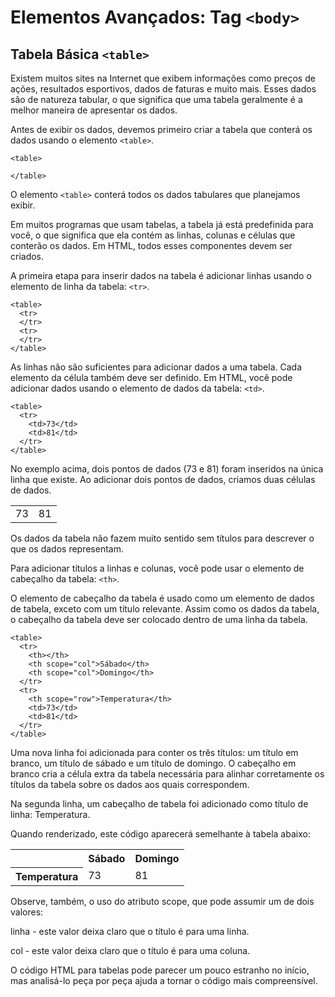 # Elementos Avançados: Tag `<body>`

## Tabela Básica `<table>`

Existem muitos sites na Internet que exibem informações como preços de ações, resultados esportivos, dados de faturas e muito mais. Esses dados são de natureza tabular, o que significa que uma tabela geralmente é a melhor maneira de apresentar os dados.

Antes de exibir os dados, devemos primeiro criar a tabela que conterá os dados usando o elemento `<table>`.

```
<table>

</table>
```

O elemento `<table>` conterá todos os dados tabulares que planejamos exibir.

Em muitos programas que usam tabelas, a tabela já está predefinida para você, o que significa que ela contém as linhas, colunas e células que conterão os dados. Em HTML, todos esses componentes devem ser criados.

A primeira etapa para inserir dados na tabela é adicionar linhas usando o elemento de linha da tabela: `<tr>`.

```
<table>
  <tr>
  </tr>
  <tr>
  </tr>
</table>
```

As linhas não são suficientes para adicionar dados a uma tabela. Cada elemento da célula também deve ser definido. Em HTML, você pode adicionar dados usando o elemento de dados da tabela: `<td>`.

```
<table>
  <tr>
    <td>73</td>
    <td>81</td>
  </tr>
</table>
```

No exemplo acima, dois pontos de dados (73 e 81) foram inseridos na única linha que existe. Ao adicionar dois pontos de dados, criamos duas células de dados.

<table>
  <tr>
    <td>73</td>
    <td>81</td>
  </tr>
</table>

Os dados da tabela não fazem muito sentido sem títulos para descrever o que os dados representam.

Para adicionar títulos a linhas e colunas, você pode usar o elemento de cabeçalho da tabela: `<th>`.

O elemento de cabeçalho da tabela é usado como um elemento de dados de tabela, exceto com um título relevante. Assim como os dados da tabela, o cabeçalho da tabela deve ser colocado dentro de uma linha da tabela.

```
<table>
  <tr>
    <th></th>
    <th scope="col">Sábado</th>
    <th scope="col">Domingo</th>
  </tr>
  <tr>
    <th scope="row">Temperatura</th>
    <td>73</td>
    <td>81</td>
  </tr>
</table>
```

Uma nova linha foi adicionada para conter os três títulos: um título em branco, um título de sábado e um título de domingo. O cabeçalho em branco cria a célula extra da tabela necessária para alinhar corretamente os títulos da tabela sobre os dados aos quais correspondem.

Na segunda linha, um cabeçalho de tabela foi adicionado como título de linha: Temperatura.

Quando renderizado, este código aparecerá semelhante à tabela abaixo:

<table>
  <tr>
    <th></th>
    <th scope="col">Sábado</th>
    <th scope="col">Domingo</th>
  </tr>
  <tr>
    <th scope="row">Temperatura</th>
    <td>73</td>
    <td>81</td>
  </tr>
</table>

Observe, também, o uso do atributo scope, que pode assumir um de dois valores:

linha - este valor deixa claro que o título é para uma linha.

col - este valor deixa claro que o título é para uma coluna.

O código HTML para tabelas pode parecer um pouco estranho no início, mas analisá-lo peça por peça ajuda a tornar o código mais compreensível.
